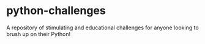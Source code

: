 # python-challenges

A repository of stimulating and educational challenges for anyone looking to brush up on their Python!
